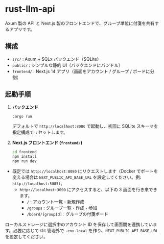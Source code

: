 # rust-llm-api

Axum 製の API と Next.js 製のフロントエンドで、グループ単位に付箋を共有するアプリです。

## 構成

- `src/` : Axum + SQLx バックエンド（SQLite）
- `public/` : シンプルな静的 UI（バックエンドにバンドル）
- `frontend/` : Next.js 14 アプリ（画面をアカウント / グループ / ボードに分割）

## 起動手順

1. **バックエンド**
   ```bash
   cargo run
   ```
   デフォルトで `http://localhost:8080` で起動し、初回に SQLite スキーマを指定構成でリセットします。

2. **Next.js フロントエンド (`frontend/`)**
   ```bash
   cd frontend
   npm install
   npm run dev
   ```
- 既定では `http://localhost:8080` にリクエストします（Docker でポートを変える場合は `NEXT_PUBLIC_API_BASE_URL` を設定してください。例: `http://localhost:5085`）。
   - `http://localhost:3000` にアクセスすると、以下の 3 画面を行き来できます。
     - `/` : アカウント一覧・新規作成
     - `/groups` : グループ一覧・作成・参加
     - `/board/[groupId]` : グループの付箋ボード

ローカルストレージに選択中のアカウント ID を保存して画面間を連携しています。必要に応じて Git 管理外で `.env.local` を作り、`NEXT_PUBLIC_API_BASE_URL` を設定してください。
